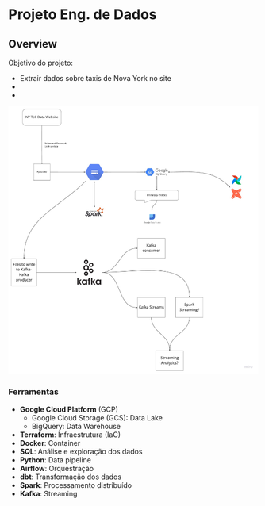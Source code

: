 # Projeto Eng. de Dados
 
## Overview
Objetivo do projeto:
- Extrair dados sobre taxis de Nova York no site
- 
- 
![overview-image-flow-chart](assets\overview-img.jpg)


### Ferramentas
- **Google Cloud Platform** (GCP)
  - Google Cloud Storage (GCS): Data Lake
  - BigQuery: Data Warehouse
- **Terraform**: Infraestrutura (IaC)
- **Docker**: Container
- **SQL**: Análise e exploração dos dados
- **Python**: Data pipeline
- **Airflow**: Orquestração
- **dbt**: Transformação dos dados
- **Spark**: Processamento distribuído
- **Kafka**: Streaming
